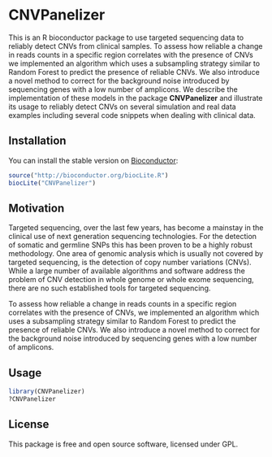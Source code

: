 # CNVPanelizer


This is an R bioconductor package to use targeted sequencing data to reliably detect CNVs from clinical samples. To assess how reliable a change in reads counts in a specific region correlates with the presence of CNVs we implemented an algorithm which uses a subsampling strategy similar to Random Forest to predict the presence of reliable CNVs. We also introduce a novel method to correct for the background noise introduced by sequencing genes with a low number of amplicons. We describe the implementation of these models in the package <b>CNVPanelizer</b> and illustrate its usage to reliably detect CNVs on several simulation and real data examples including several code snippets when dealing with clinical data.


## Installation

You can install the stable version on
[Bioconductor](http://cran.rstudio.com/package=CNVPanelizer):

```r
source("http://bioconductor.org/biocLite.R")
biocLite("CNVPanelizer")

```

## Motivation

Targeted sequencing, over the last few years, has become a mainstay in the clinical use of next generation sequencing technologies. For the detection of somatic and germline SNPs this has been proven to be a highly robust methodology. One area of genomic analysis which is usually not covered by targeted sequencing, is the detection of copy number variations (CNVs). While a large number of available algorithms and software address the problem of CNV detection in whole genome or whole exome sequencing, there are no such established tools for targeted sequencing.

To assess how reliable a change in reads counts in a specific region correlates with the presence of CNVs, we implemented an algorithm which uses a subsampling strategy similar to Random Forest to predict the presence of reliable CNVs. We also introduce a novel method to correct for the background noise introduced by sequencing genes with a low number of amplicons.



## Usage

```r
library(CNVPanelizer)
?CNVPanelizer
```


## License

This package is free and open source software, licensed under GPL.